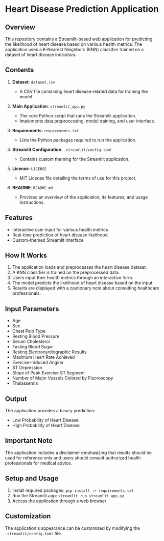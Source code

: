 # Heart Disease Prediction Application

## Overview
This repository contains a Streamlit-based web application for predicting the likelihood of heart disease based on various health metrics. The application uses a K-Nearest Neighbors (KNN) classifier trained on a dataset of heart disease indicators.

## Contents

1. **Dataset**: `dataset.csv`
   - A CSV file containing heart disease-related data for training the model.

2. **Main Application**: `streamlit_app.py`
   - The core Python script that runs the Streamlit application.
   - Implements data preprocessing, model training, and user interface.

3. **Requirements**: `requirements.txt`
   - Lists the Python packages required to run the application.

4. **Streamlit Configuration**: `.streamlit/config.toml`
   - Contains custom theming for the Streamlit application.

5. **License**: `LICENSE`
   - MIT License file detailing the terms of use for this project.

6. **README**: `README.md`
   - Provides an overview of the application, its features, and usage instructions.

## Features

- Interactive user input for various health metrics
- Real-time prediction of heart disease likelihood
- Custom-themed Streamlit interface

## How It Works

1. The application loads and preprocesses the heart disease dataset.
2. A KNN classifier is trained on the preprocessed data.
3. Users input their health metrics through an interactive form.
4. The model predicts the likelihood of heart disease based on the input.
5. Results are displayed with a cautionary note about consulting healthcare professionals.

## Input Parameters

- Age
- Sex
- Chest Pain Type
- Resting Blood Pressure
- Serum Cholesterol
- Fasting Blood Sugar
- Resting Electrocardiographic Results
- Maximum Heart Rate Achieved
- Exercise-Induced Angina
- ST Depression
- Slope of Peak Exercise ST Segment
- Number of Major Vessels Colored by Fluoroscopy
- Thalassemia

## Output

The application provides a binary prediction:
- Low Probability of Heart Disease
- High Probability of Heart Disease

## Important Note

The application includes a disclaimer emphasizing that results should be used for reference only and users should consult authorized health professionals for medical advice.

## Setup and Usage

1. Install required packages: `pip install -r requirements.txt`
2. Run the Streamlit app: `streamlit run streamlit_app.py`
3. Access the application through a web browser

## Customization

The application's appearance can be customized by modifying the `.streamlit/config.toml` file.
